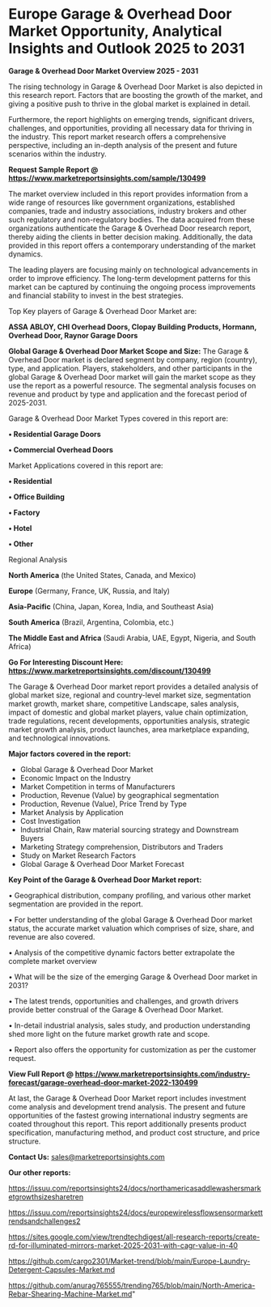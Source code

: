 # Europe Garage & Overhead Door Market Opportunity, Analytical Insights and Outlook 2025 to 2031

<Strong> Garage & Overhead Door Market Overview 2025 - 2031</strong>

The rising technology in Garage & Overhead Door Market is also depicted in this research report. Factors that are boosting the growth of the market, and giving a positive push to thrive in the global market is explained in detail.

Furthermore, the report highlights on emerging trends, significant drivers, challenges, and opportunities, providing all necessary data for thriving in the industry. This report market research offers a comprehensive perspective, including an in-depth analysis of the present and future scenarios within the industry.

<strong>Request Sample Report @ <a href=https://www.marketreportsinsights.com/sample/130499>https://www.marketreportsinsights.com/sample/130499</a></strong>

The market overview included in this report provides information from a wide range of resources like government organizations, established companies, trade and industry associations, industry brokers and other such regulatory and non-regulatory bodies. The data acquired from these organizations authenticate the Garage & Overhead Door research report, thereby aiding the clients in better decision making. Additionally, the data provided in this report offers a contemporary understanding of the market dynamics.

The leading players are focusing mainly on technological advancements in order to improve efficiency. The long-term development patterns for this market can be captured by continuing the ongoing process improvements and financial stability to invest in the best strategies.

Top Key players of Garage & Overhead Door Market are:

<strong>ASSA ABLOY, CHI Overhead Doors, Clopay Building Products, Hormann, Overhead Door, Raynor Garage Doors</strong>

<strong><b>Global Garage & Overhead Door Market Scope and Size:</b></strong>
The Garage & Overhead Door market is declared segment by company, region (country), type, and application. Players, stakeholders, and other participants in the global Garage & Overhead Door market will gain the market scope as they use the report as a powerful resource. The segmental analysis focuses on revenue and product by type and application and the forecast period of 2025-2031.

Garage & Overhead Door Market Types covered in this report are:

<strong>• Residential Garage Doors

• Commercial Overhead Doors</strong>

Market Applications covered in this report are:

<strong>• Residential

• Office Building

• Factory

• Hotel

• Other</strong> 

Regional Analysis

<strong>North America</strong> (the United States, Canada, and Mexico)

<strong>Europe</strong> (Germany, France, UK, Russia, and Italy)

<strong>Asia-Pacific</strong> (China, Japan, Korea, India, and Southeast Asia)

<strong>South America</strong> (Brazil, Argentina, Colombia, etc.)

<strong>The Middle East and Africa</strong> (Saudi Arabia, UAE, Egypt, Nigeria, and South Africa)

<strong>Go For Interesting Discount Here: <a href=https://www.marketreportsinsights.com/discount/130499>https://www.marketreportsinsights.com/discount/130499</a></strong>

The Garage & Overhead Door market report provides a detailed analysis of global market size, regional and country-level market size, segmentation market growth, market share, competitive Landscape, sales analysis, impact of domestic and global market players, value chain optimization, trade regulations, recent developments, opportunities analysis, strategic market growth analysis, product launches, area marketplace expanding, and technological innovations.

<strong><b>Major factors covered in the report:</b></strong>
<ul>
  <li>Global Garage & Overhead Door Market </li>
  <li>Economic Impact on the Industry</li>
  <li>Market Competition in terms of Manufacturers</li>
  <li>Production, Revenue (Value) by geographical segmentation</li>
  <li>Production, Revenue (Value), Price Trend by Type</li>
  <li>Market Analysis by Application</li>
  <li>Cost Investigation</li>
  <li>Industrial Chain, Raw material sourcing strategy and Downstream Buyers</li>
  <li>Marketing Strategy comprehension, Distributors and Traders</li>
  <li>Study on Market Research Factors</li>
  <li>Global Garage & Overhead Door Market Forecast</li>
</ul>

<strong><b>Key Point of the Garage & Overhead Door Market report:</b></strong>

• Geographical distribution, company profiling, and various other market segmentation are provided in the report.

• For better understanding of the global Garage & Overhead Door market status, the accurate market valuation which comprises of size, share, and revenue are also covered.

• Analysis of the competitive dynamic factors better extrapolate the complete market overview

• What will be the size of the emerging Garage & Overhead Door market in 2031?

• The latest trends, opportunities and challenges, and growth drivers provide better construal of the Garage & Overhead Door Market.

• In-detail industrial analysis, sales study, and production understanding shed more light on the future market growth rate and scope.

• Report also offers the opportunity for customization as per the customer request.

<strong><b>View Full Report @ <a href=https://www.marketreportsinsights.com/industry-forecast/garage-overhead-door-market-2022-130499>https://www.marketreportsinsights.com/industry-forecast/garage-overhead-door-market-2022-130499</a></b></strong>


At last, the Garage & Overhead Door Market report includes investment come analysis and development trend analysis. The present and future opportunities of the fastest growing international industry segments are coated throughout this report. This report additionally presents product specification, manufacturing method, and product cost structure, and price structure.

<strong>Contact Us:</strong>
sales@marketreportsinsights.com

<strong>Our other reports:</strong>

<a href=https://issuu.com/reportsinsights24/docs/northamericasaddlewashersmarketgrowthsizesharetren>https://issuu.com/reportsinsights24/docs/northamericasaddlewashersmarketgrowthsizesharetren</a>

<a href=https://issuu.com/reportsinsights24/docs/europewirelessflowsensormarkettrendsandchallenges2>https://issuu.com/reportsinsights24/docs/europewirelessflowsensormarkettrendsandchallenges2</a>

<a href=https://sites.google.com/view/trendtechdigest/all-research-reports/create-rd-for-illuminated-mirrors-market-2025-2031-with-cagr-value-in-40>https://sites.google.com/view/trendtechdigest/all-research-reports/create-rd-for-illuminated-mirrors-market-2025-2031-with-cagr-value-in-40</a>

<a href=https://github.com/cargo2301/Market-trend/blob/main/Europe-Laundry-Detergent-Capsules-Market.md>https://github.com/cargo2301/Market-trend/blob/main/Europe-Laundry-Detergent-Capsules-Market.md</a>

<a href=https://github.com/anurag765555/trending765/blob/main/North-America-Rebar-Shearing-Machine-Market.md>https://github.com/anurag765555/trending765/blob/main/North-America-Rebar-Shearing-Machine-Market.md</a>"
